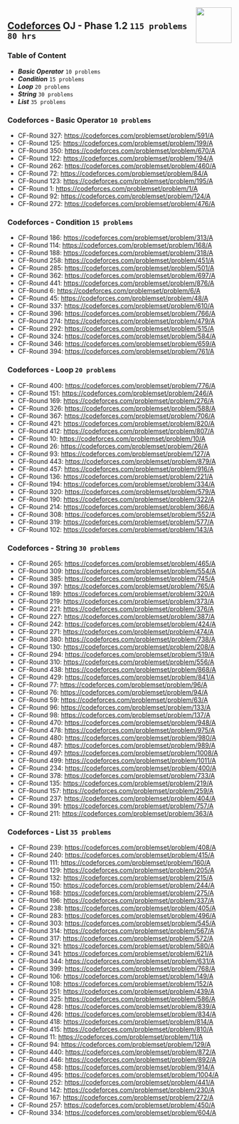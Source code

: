<img align="right" width="80" height="80" src="https://github.com/cs-MohamedAyman/Problem-Solving-Training/blob/master/online-judges-logos/codeforces.jpg">

## [Codeforces](https://codeforces.com/) OJ - Phase 1.2 `115 problems` `80 hrs`

### Table of Content

- ***Basic Operator*** `10 problems`
- ***Condition***      `15 problems`
- ***Loop***           `20 problems`
- ***String***         `30 problems`
- ***List***           `35 problems`

### Codeforces - Basic Operator `10 problems`

- CF-Round 327: https://codeforces.com/problemset/problem/591/A
- CF-Round 125: https://codeforces.com/problemset/problem/199/A
- CF-Round 350: https://codeforces.com/problemset/problem/670/A
- CF-Round 122: https://codeforces.com/problemset/problem/194/A
- CF-Round 262: https://codeforces.com/problemset/problem/460/A
- CF-Round 72: https://codeforces.com/problemset/problem/84/A
- CF-Round 123: https://codeforces.com/problemset/problem/195/A
- CF-Round 1: https://codeforces.com/problemset/problem/1/A
- CF-Round 92: https://codeforces.com/problemset/problem/124/A
- CF-Round 272: https://codeforces.com/problemset/problem/476/A

### Codeforces - Condition `15 problems`

- CF-Round 186: https://codeforces.com/problemset/problem/313/A
- CF-Round 114: https://codeforces.com/problemset/problem/168/A
- CF-Round 188: https://codeforces.com/problemset/problem/318/A
- CF-Round 258: https://codeforces.com/problemset/problem/451/A
- CF-Round 285: https://codeforces.com/problemset/problem/501/A
- CF-Round 362: https://codeforces.com/problemset/problem/697/A
- CF-Round 441: https://codeforces.com/problemset/problem/876/A
- CF-Round 6: https://codeforces.com/problemset/problem/6/A
- CF-Round 45: https://codeforces.com/problemset/problem/48/A
- CF-Round 337: https://codeforces.com/problemset/problem/610/A
- CF-Round 396: https://codeforces.com/problemset/problem/766/A
- CF-Round 274: https://codeforces.com/problemset/problem/479/A
- CF-Round 292: https://codeforces.com/problemset/problem/515/A
- CF-Round 324: https://codeforces.com/problemset/problem/584/A
- CF-Round 346: https://codeforces.com/problemset/problem/659/A
- CF-Round 394: https://codeforces.com/problemset/problem/761/A

### Codeforces - Loop `20 problems`

- CF-Round 400: https://codeforces.com/problemset/problem/776/A
- CF-Round 151: https://codeforces.com/problemset/problem/246/A
- CF-Round 169: https://codeforces.com/problemset/problem/276/A
- CF-Round 326: https://codeforces.com/problemset/problem/588/A
- CF-Round 367: https://codeforces.com/problemset/problem/706/A
- CF-Round 421: https://codeforces.com/problemset/problem/820/A
- CF-Round 412: https://codeforces.com/problemset/problem/807/A
- CF-Round 10: https://codeforces.com/problemset/problem/10/A
- CF-Round 26: https://codeforces.com/problemset/problem/26/A
- CF-Round 93: https://codeforces.com/problemset/problem/127/A
- CF-Round 443: https://codeforces.com/problemset/problem/879/A
- CF-Round 457: https://codeforces.com/problemset/problem/916/A
- CF-Round 136: https://codeforces.com/problemset/problem/221/A
- CF-Round 194: https://codeforces.com/problemset/problem/334/A
- CF-Round 320: https://codeforces.com/problemset/problem/579/A
- CF-Round 190: https://codeforces.com/problemset/problem/322/A
- CF-Round 214: https://codeforces.com/problemset/problem/366/A
- CF-Round 308: https://codeforces.com/problemset/problem/552/A
- CF-Round 319: https://codeforces.com/problemset/problem/577/A
- CF-Round 102: https://codeforces.com/problemset/problem/143/A

### Codeforces - String `30 problems`

- CF-Round 265: https://codeforces.com/problemset/problem/465/A
- CF-Round 309: https://codeforces.com/problemset/problem/554/A
- CF-Round 385: https://codeforces.com/problemset/problem/745/A
- CF-Round 397: https://codeforces.com/problemset/problem/765/A
- CF-Round 189: https://codeforces.com/problemset/problem/320/A
- CF-Round 219: https://codeforces.com/problemset/problem/373/A
- CF-Round 221: https://codeforces.com/problemset/problem/376/A
- CF-Round 227: https://codeforces.com/problemset/problem/387/A
- CF-Round 242: https://codeforces.com/problemset/problem/424/A
- CF-Round 271: https://codeforces.com/problemset/problem/474/A
- CF-Round 380: https://codeforces.com/problemset/problem/738/A
- CF-Round 130: https://codeforces.com/problemset/problem/208/A
- CF-Round 294: https://codeforces.com/problemset/problem/519/A
- CF-Round 310: https://codeforces.com/problemset/problem/556/A
- CF-Round 438: https://codeforces.com/problemset/problem/868/A
- CF-Round 429: https://codeforces.com/problemset/problem/841/A
- CF-Round 77: https://codeforces.com/problemset/problem/96/A
- CF-Round 76: https://codeforces.com/problemset/problem/94/A
- CF-Round 59: https://codeforces.com/problemset/problem/63/A
- CF-Round 96: https://codeforces.com/problemset/problem/133/A
- CF-Round 98: https://codeforces.com/problemset/problem/137/A
- CF-Round 470: https://codeforces.com/problemset/problem/948/A
- CF-Round 478: https://codeforces.com/problemset/problem/975/A
- CF-Round 480: https://codeforces.com/problemset/problem/980/A
- CF-Round 487: https://codeforces.com/problemset/problem/989/A
- CF-Round 497: https://codeforces.com/problemset/problem/1008/A
- CF-Round 499: https://codeforces.com/problemset/problem/1011/A
- CF-Round 234: https://codeforces.com/problemset/problem/400/A
- CF-Round 378: https://codeforces.com/problemset/problem/733/A
- CF-Round 135: https://codeforces.com/problemset/problem/219/A
- CF-Round 157: https://codeforces.com/problemset/problem/259/A
- CF-Round 237: https://codeforces.com/problemset/problem/404/A
- CF-Round 391: https://codeforces.com/problemset/problem/757/A
- CF-Round 211: https://codeforces.com/problemset/problem/363/A

### Codeforces - List `35 problems`

- CF-Round 239: https://codeforces.com/problemset/problem/408/A
- CF-Round 240: https://codeforces.com/problemset/problem/415/A
- CF-Round 111: https://codeforces.com/problemset/problem/160/A
- CF-Round 129: https://codeforces.com/problemset/problem/205/A
- CF-Round 132: https://codeforces.com/problemset/problem/215/A
- CF-Round 150: https://codeforces.com/problemset/problem/244/A
- CF-Round 168: https://codeforces.com/problemset/problem/275/A
- CF-Round 196: https://codeforces.com/problemset/problem/337/A
- CF-Round 238: https://codeforces.com/problemset/problem/405/A
- CF-Round 283: https://codeforces.com/problemset/problem/496/A
- CF-Round 303: https://codeforces.com/problemset/problem/545/A
- CF-Round 314: https://codeforces.com/problemset/problem/567/A
- CF-Round 317: https://codeforces.com/problemset/problem/572/A
- CF-Round 321: https://codeforces.com/problemset/problem/580/A
- CF-Round 341: https://codeforces.com/problemset/problem/621/A
- CF-Round 344: https://codeforces.com/problemset/problem/631/A
- CF-Round 399: https://codeforces.com/problemset/problem/768/A
- CF-Round 106: https://codeforces.com/problemset/problem/149/A
- CF-Round 108: https://codeforces.com/problemset/problem/152/A
- CF-Round 251: https://codeforces.com/problemset/problem/439/A
- CF-Round 325: https://codeforces.com/problemset/problem/586/A
- CF-Round 428: https://codeforces.com/problemset/problem/839/A
- CF-Round 426: https://codeforces.com/problemset/problem/834/A
- CF-Round 418: https://codeforces.com/problemset/problem/814/A
- CF-Round 415: https://codeforces.com/problemset/problem/810/A
- CF-Round 11: https://codeforces.com/problemset/problem/11/A
- CF-Round 94: https://codeforces.com/problemset/problem/129/A
- CF-Round 440: https://codeforces.com/problemset/problem/872/A
- CF-Round 446: https://codeforces.com/problemset/problem/892/A
- CF-Round 458: https://codeforces.com/problemset/problem/914/A
- CF-Round 495: https://codeforces.com/problemset/problem/1004/A
- CF-Round 252: https://codeforces.com/problemset/problem/441/A
- CF-Round 142: https://codeforces.com/problemset/problem/230/A
- CF-Round 167: https://codeforces.com/problemset/problem/272/A
- CF-Round 257: https://codeforces.com/problemset/problem/450/A
- CF-Round 334: https://codeforces.com/problemset/problem/604/A
